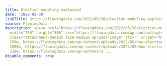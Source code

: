 ```yaml
---
title: Election modeling explained
date: '2022-05-30'
linkTitle: https://flowingdata.com/2022/05/30/election-modeling-explained/
source: FlowingData
description: <p><a href="https://flowingdata.com/2022/05/30/election-modeling-explained/"><img
  width="750" height="506" src="https://flowingdata.com/wp-content/uploads/2022/05/how-election-modeling-works-750x506.png"
  class="attachment-medium size-medium wp-post-image" alt="" srcset="https://flowingdata.com/wp-content/uploads/2022/05/how-election-modeling-works-750x506.png
  750w, https://flowingdata.com/wp-content/uploads/2022/05/how-election-modeling-works-1090x735.png
  1090w, https://flowingdata.com/wp-content/uploads/2022/05/how-election-modeling-works-210x142.png
  210w, https://flowingdata.com/wp-content/u ...
disable_comments: true
---
```

<p><a href="https://flowingdata.com/2022/05/30/election-modeling-explained/"><img width="750" height="506" src="https://flowingdata.com/wp-content/uploads/2022/05/how-election-modeling-works-750x506.png" class="attachment-medium size-medium wp-post-image" alt="" srcset="https://flowingdata.com/wp-content/uploads/2022/05/how-election-modeling-works-750x506.png 750w, https://flowingdata.com/wp-content/uploads/2022/05/how-election-modeling-works-1090x735.png 1090w, https://flowingdata.com/wp-content/uploads/2022/05/how-election-modeling-works-210x142.png 210w, https://flowingdata.com/wp-content/u ...